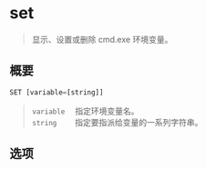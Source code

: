 # set
> 显示、设置或删除 cmd.exe 环境变量。

## 概要
```js
SET [variable=[string]]
```
> `variable`&emsp;&nbsp;指定环境变量名。  
> `string`&emsp;&ensp;&ensp;&nbsp;指定要指派给变量的一系列字符串。
## 选项